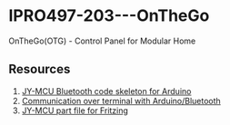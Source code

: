 # IPRO497-203---OnTheGo
OnTheGo(OTG) - Control Panel for Modular Home

## Resources
1. [JY-MCU Bluetooth code skeleton for Arduino](https://github.com/rwaldron/johnny-five/wiki/Getting-Started-with-Johnny-Five-and-JY-MCU-Bluetooth-Serial-Port-Module)
2. [Communication over terminal with Arduino/Bluetooth](https://www.tautvidas.com/blog/2015/12/easy-arduino-bluetooth-communication-with-jy-mcu/)
3. [JY-MCU part file for Fritzing](https://github.com/RafaGS/Fritzing/blob/master/Bluetooth%20HC-06.fzpz)